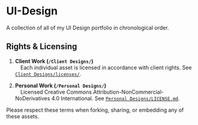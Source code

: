 # UI-Design
A collection of all of my UI Design portfolio in chronological order.

## Rights & Licensing

1. **Client Work (`/Client Designs/`)**
   <br>&emsp;Each individual asset is licensed in accordance with client rights. See [`Client Designs/licenses/`](./Client%20Designs/licenses/).

2. **Personal Work (`/Personal Designs/`)**
   <br>&emsp;Licensed Creative Commons Attribution-NonCommercial-NoDerivatives 4.0 International. See [`Personal Designs/LICENSE.md`](./Personal%20Designs/LICENSE.md).

Please respect these terms when forking, sharing, or embedding any of these assets.
